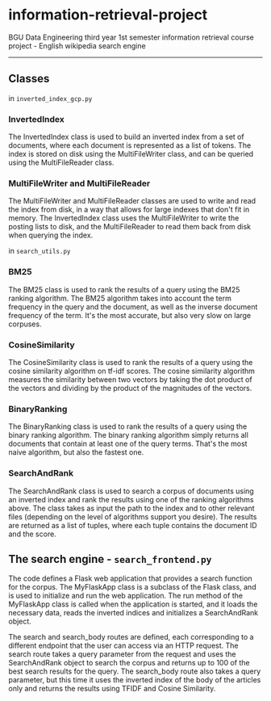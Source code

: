 # information-retrieval-project
BGU Data Engineering third year 1st semester information retrieval course project - English wikipedia search engine

-------------------------------------------------------------------------------------------------------------------

## Classes

in `inverted_index_gcp.py`

### InvertedIndex
The InvertedIndex class is used to build an inverted index from a set of documents,
where each document is represented as a list of tokens.
The index is stored on disk using the MultiFileWriter class, and can be queried using the MultiFileReader class.

### MultiFileWriter and MultiFileReader
The MultiFileWriter and MultiFileReader classes are used to write and read the index from disk,
in a way that allows for large indexes that don't fit in memory.
The InvertedIndex class uses the MultiFileWriter to write the posting lists to disk,
and the MultiFileReader to read them back from disk when querying the index.

in `search_utils.py`

### BM25
The BM25 class is used to rank the results of a query using the BM25 ranking algorithm. 
The BM25 algorithm takes into account the term frequency in the query and the document,
as well as the inverse document frequency of the term. It's the most accurate, but also very slow on large
corpuses.

### CosineSimilarity
The CosineSimilarity class is used to rank the results of a query using the cosine similarity algorithm on tf-idf scores.
The cosine similarity algorithm measures the similarity between two vectors by taking the dot product of the vectors and
dividing by the product of the magnitudes of the vectors.

### BinaryRanking
The BinaryRanking class is used to rank the results of a query using the binary ranking algorithm.
The binary ranking algorithm simply returns all documents that contain at least one of the query terms.
That's the most naive algorithm, but also the fastest one.

### SearchAndRank
The SearchAndRank class is used to search a corpus of documents using an inverted index
and rank the results using one of the ranking algorithms above.
The class takes as input the path to the index and to other relevant files (depending on the level of algorithms support you desire).
The results are returned as a list of tuples, where each tuple contains the document ID and the score.


## The search engine - `search_frontend.py`
The code defines a Flask web application that provides a search function for the corpus.
The MyFlaskApp class is a subclass of the Flask class, and is used to initialize and run the web application.
The run method of the MyFlaskApp class is called when the application is started, and it loads the necessary data,
reads the inverted indices and initializes a SearchAndRank object.

The search and search_body routes are defined, each corresponding to a different endpoint that the user can access via an HTTP request.
The search route takes a query parameter from the request and uses the SearchAndRank object to search the corpus and returns
up to 100 of the best search results for the query. 
The search_body route also takes a query parameter, but this time it uses the inverted index of the body of the articles only and returns the results using TFIDF and Cosine Similarity.
